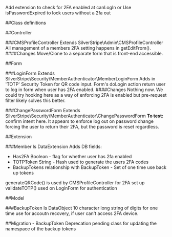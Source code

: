 Add extension to check for 2FA enabled at canLogIn
or
Use isPasswordExpired to lock users without a 2fa out


##Class definitions

##Controller

###CMSProfileController
Extends SilverStripe\Admin\CMSProfileController
All management of a members 2FA setting happens in getEditFrom(). 
####Changes
Move/Clone to a separate form that is front-end accessible. 

##Form

###LoginForm
Extends SilverStripe\Security\MemberAuthenticator\MemberLoginForm
Adds in 'TOTP' Security Token for QR code input. Form's doLogin action return user to log in form when user has  2FA enabled.
####Changes
Nothing now. We could try hooking here as a way of enforcing 2FA is enabled but pre-request filter likely solves this better.

###ChangePasswordForm
Extends SilverStripe\Security\MemberAuthenticator\ChangePasswordForm
**To test:** confirm intent here. It appears to enforce log out on password change forcing the user to return their 2FA, but the password is reset regardless.

##Extension

###Member
Is DataExtension
Adds DB fields:
 - Has2FA Boolean - flag for whether user has 2fa enabled
 - TOTPToken String - Hash used to generate the users 2FA codes
 - BackupTokens relationship with BackupToken - Set of one time use back up tokens

generateQRCode() is used by CMSProfileController for 2FA set up
validateTOTP() used on LoginForm for authentication


##Model

###BackupToken
Is DataObject
10 character long string of digits for one time use for accoutn recovery, if user can't access 2FA device.

##Migration - BackupToken
Deprecation pending class for updating the namespace of the backup tokens
